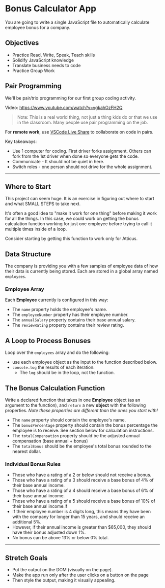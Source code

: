 # Bonus Calculator App

You are going to write a single JavaScript file to automatically calculate employee bonus for a company.

## Objectives

- Practice Read, Write, Speak, Teach skills
- Solidify JavaScript knowledge
- Translate business needs to code
- Practice Group Work

## Pair Programming

We'll be pair/trio programming for our first group coding activity. 

Video: https://www.youtube.com/watch?v=vgkahOzFH2Q

> Note: This is a real world thing, not just a thing kids do or that we use in the classroom. Many people use pair programming on the job.

For **remote work**, use [VSCode Live Share](https://docs.microsoft.com/en-us/visualstudio/liveshare/use/vscode) to collaborate on code in pairs.

Key takeaways:
- Use 1 computer for coding. First driver forks assignment.  Others can fork from the 1st driver when done so everyone gets the code.
- Communicate - It should not be quiet in here.
- Switch roles - one person should not drive for the whole assignment.

---

## Where to Start

This project can seem huge. It is an exercise in figuring out where to start and what SMALL STEPS to take next.

It's often a good idea to "make it work for one thing" before making it work for all the things. In this case, we could work on getting the bonus calculation function working for just one employee before trying to call it multiple times inside of a loop. 

Consider starting by getting this function to work only for Atticus.


## Data Structure

The company is providing you with a few samples of employee data of how their data is currently being stored. Each are stored in a global array named `employees`.

### Employee Array 
Each **Employee** currently is configured in this way:

* The `name` property holds the employee's name.
* The `employeeNumber` property has their employee number.
* The `annualSalary` property contains their base annual salary.
* The `reviewRating` property contains their review rating.


## A Loop to Process Bonuses

Loop over the `employees` array and do the following:

* use each employee object as the input to the function described below.
* `console.log` the results of each iteration.
    - The `log` should be in the loop, not the function.

## The Bonus Calculation Function

Write a declared function that takes in one **Employee** object (as an argument to the function), and `return` a new **object** with the following properties. _Note these properties are different than the ones you start with!_

* The `name` property should contain the employee's name.
* The `bonusPercentage` property should contain the bonus percentage the employee is to receive. See section below for calculation instructions.
* The `totalCompensation` property should be the adjusted annual compensation (base annual + bonus)
* The `totalBonus` should be the employee's total bonus rounded to the nearest dollar.

### Individual Bonus Rules

- Those who have a rating of a 2 or below should not receive a bonus.
- Those who have a rating of a 3 should receive a base bonus of 4% of their base annual income.
- Those who have a rating of a 4 should receive a base bonus of 6% of their base annual income.
- Those who have a rating of a 5 should receive a base bonus of 10% of their base annual income.if
- If their employee number is 4 digits long, this means they have been with the company for longer than 15 years,
and should receive an additional 5%.
- However, if their annual income is greater than $65,000, they should have their bonus adjusted down 1%.
- No bonus can be above 13% or below 0% total.

---

## Stretch Goals
- Put the output on the DOM (visually on the page).
- Make the app run only after the user clicks on a button on the page
- Then style the output, making it visually appealing.
